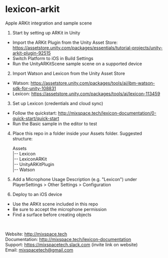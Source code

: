 # lexicon-arkit

Apple ARKit integration and sample scene

1. Start by setting up ARKit in Unity

 - Import the ARKit Plugin from the Unity Asset Store: https://assetstore.unity.com/packages/essentials/tutorial-projects/unity-arkit-plugin-92515
 - Switch Platform to iOS in Build Settings
 - Run the UnityARKitScene sample scene on a supported device

2. Import Watson and Lexicon from the Unity Asset Store

 - Watson: https://assetstore.unity.com/packages/tools/ai/ibm-watson-sdk-for-unity-108831
 - Lexicon: https://assetstore.unity.com/packages/tools/ai/lexicon-113459

3. Set up Lexicon (credentials and cloud sync)

 - Follow the quickstart: http://mixspace.tech/lexicon-documentation/0-quick-start/quick-start
 - Run the Basic sample in the editor to test

4. Place this repo in a folder inside your Assets folder. Suggested structure:

    Assets  
    |-- Lexicon  
    |-- LexiconARKit  
    |-- UnityARKitPlugin  
    |-- Watson  
    
5. Add a Microphone Usage Description (e.g. "Lexicon") under PlayerSettings > Other Settings > Configuration

6. Deploy to an iOS device

 - Use the ARKit scene included in this repo
 - Be sure to accept the microphone permission
 - Find a surface before creating objects

<br>

Website: http://mixspace.tech  
Documentation: http://mixspace.tech/lexicon-documentation  
Support: https://mixspacetech.slack.com (invite link on website)  
Email: mixspacetech@gmail.com  
